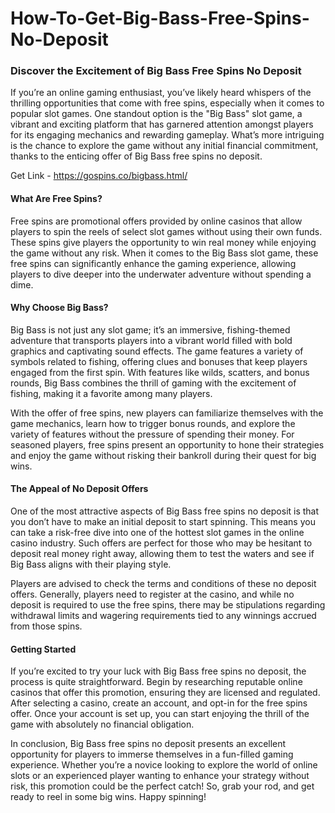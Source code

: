 # How-To-Get-Big-Bass-Free-Spins-No-Deposit

### Discover the Excitement of Big Bass Free Spins No Deposit

If you’re an online gaming enthusiast, you’ve likely heard whispers of the thrilling opportunities that come with free spins, especially when it comes to popular slot games. One standout option is the "Big Bass" slot game, a vibrant and exciting platform that has garnered attention amongst players for its engaging mechanics and rewarding gameplay. What’s more intriguing is the chance to explore the game without any initial financial commitment, thanks to the enticing offer of Big Bass free spins no deposit.

Get Link - https://gospins.co/bigbass.html/

#### What Are Free Spins?

Free spins are promotional offers provided by online casinos that allow players to spin the reels of select slot games without using their own funds. These spins give players the opportunity to win real money while enjoying the game without any risk. When it comes to the Big Bass slot game, these free spins can significantly enhance the gaming experience, allowing players to dive deeper into the underwater adventure without spending a dime.

#### Why Choose Big Bass?

Big Bass is not just any slot game; it’s an immersive, fishing-themed adventure that transports players into a vibrant world filled with bold graphics and captivating sound effects. The game features a variety of symbols related to fishing, offering clues and bonuses that keep players engaged from the first spin. With features like wilds, scatters, and bonus rounds, Big Bass combines the thrill of gaming with the excitement of fishing, making it a favorite among many players.

With the offer of free spins, new players can familiarize themselves with the game mechanics, learn how to trigger bonus rounds, and explore the variety of features without the pressure of spending their money. For seasoned players, free spins present an opportunity to hone their strategies and enjoy the game without risking their bankroll during their quest for big wins.

#### The Appeal of No Deposit Offers

One of the most attractive aspects of Big Bass free spins no deposit is that you don’t have to make an initial deposit to start spinning. This means you can take a risk-free dive into one of the hottest slot games in the online casino industry. Such offers are perfect for those who may be hesitant to deposit real money right away, allowing them to test the waters and see if Big Bass aligns with their playing style.

Players are advised to check the terms and conditions of these no deposit offers. Generally, players need to register at the casino, and while no deposit is required to use the free spins, there may be stipulations regarding withdrawal limits and wagering requirements tied to any winnings accrued from those spins.

#### Getting Started

If you’re excited to try your luck with Big Bass free spins no deposit, the process is quite straightforward. Begin by researching reputable online casinos that offer this promotion, ensuring they are licensed and regulated. After selecting a casino, create an account, and opt-in for the free spins offer. Once your account is set up, you can start enjoying the thrill of the game with absolutely no financial obligation.

In conclusion, Big Bass free spins no deposit presents an excellent opportunity for players to immerse themselves in a fun-filled gaming experience. Whether you’re a novice looking to explore the world of online slots or an experienced player wanting to enhance your strategy without risk, this promotion could be the perfect catch! So, grab your rod, and get ready to reel in some big wins. Happy spinning!
